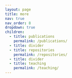 ```yaml
---
layout: page
title: more
nav: true
nav_order: 8
dropdown: true
children:
  - title: publications
    permalink: /publications/
  - title: divider
  - title: repositories
    permalink: /repositories/
  - title: divider
  - title: teaching
    permalink: /teaching/
---
```

